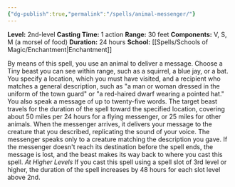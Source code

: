 ```yaml
---
{"dg-publish":true,"permalink":"/spells/animal-messenger/"}
---
```


**Level:** 2nd-level
**Casting Time:** 1 action
**Range:** 30 feet
**Components:** V, S, M (a morsel of food)
**Duration:** 24 hours
**School:** [[Spells/Schools of Magic/Enchantment\|Enchantment]]

By means of this spell, you use an animal to deliver a message. Choose a Tiny beast you can see within range, such as a squirrel, a blue jay, or a bat. You specify a location, which you must have visited, and a recipient who matches a general description, such as "a man or woman dressed in the uniform of the town guard" or "a red-haired dwarf wearing a pointed hat." You also speak a message of up to twenty-five words. The target beast travels for the duration of the spell toward the specified location, covering about 50 miles per 24 hours for a flying messenger, or 25 miles for other animals.
When the messenger arrives, it delivers your message to the creature that you described, replicating the sound of your voice. The messenger speaks only to a creature matching the description you gave. If the messenger doesn't reach its destination before the spell ends, the message is lost, and the beast makes its way back to where you cast this spell.
_At Higher Levels_
If you cast this spell using a spell slot of 3rd level or higher, the duration of the spell increases by 48 hours for each slot level above 2nd.